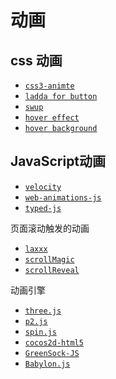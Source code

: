 # 动画

## css 动画

* [` css3-animte `](https://github.com/lvzhenbang/css3-animate)
* [` ladda for button `](https://github.com/hakimel/Ladda)
* [` swup `](https://github.com/swup/swup)
* [` hover effect `](https://css-tricks.com/cool-hover-effects-using-background-properties/)
* [` hover background `](https://css-tricks.com/cool-hover-effects-using-background-properties)

## JavaScript动画

* [` velocity `](https://github.com/julianshapiro/velocity)
* [` web-animations-js `](https://github.com/web-animations/web-animations-js)
* [` typed-js `](https://mattboldt.com/demos/typed-js/)

页面滚动触发的动画

* [` laxxx `](https://github.com/alexfoxy/laxxx)
* [` scrollMagic `](https://github.com/janpaepke/ScrollMagic) 
* [` scrollReveal `](https://github.com/scrollreveal/scrollreveal)

动画引擎

* [` three.js `](https://github.com/mrdoob/three.js) 
* [` p2.js `](https://github.com/schteppe/p2.js.git)
* [` spin.js `](https://github.com/EsotericSoftware/spine-runtimes)
* [` cocos2d-html5 `](https://github.com/cocos2d/cocos2d-html5)
* [` GreenSock-JS `](https://github.com/greensock/GreenSock-JS)
* [` Babylon.js `](https://github.com/BabylonJS/Babylon.js)
